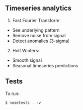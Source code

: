 Timeseries analytics
--

1. Fast Fourier Transform:
 
  * See underlying pattern
  * Remove noise from signal
  * Detect anomalies (3-sigma)

2. Holt Winters:

  * Smooth signal
  * Seasonal timeseries predictions


## Tests

To run:

    $ nosetests . -v